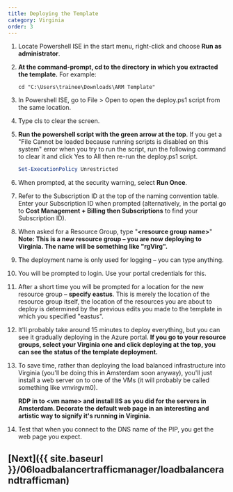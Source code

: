 ```yaml
---
title: Deploying the Template
category: Virginia
order: 3
---
```


1. Locate Powershell ISE in the start menu, right-click and choose **Run as administrator**.

1. **At the command-prompt, cd to the directory in which you extracted the template.** For example:

    ```
    cd "C:\Users\trainee\Downloads\ARM Template"
     ```

1. In Powershell ISE, go to File > Open to open the deploy.ps1 script from the same location.

1. Type cls to clear the screen.

1. **Run the powershell script with the green arrow at the top**. If you get a "File Cannot be loaded because running scripts is disabled on this system" error when you try to run the script, run the following command to clear it and click Yes to All then re-run the deploy.ps1 script.

    ```powershell
    Set-ExecutionPolicy Unrestricted
     ```

1. When prompted, at the security warning, select **Run Once**.

1. Refer to the Subscription ID at the top of the naming convention table. Enter your Subscription ID when prompted (alternatively, in the portal go to **Cost Management + Billing then Subscriptions** to find your Subscription ID).

1. When asked for a Resource Group, type "**<resource group name\>**" **Note: This is a new resource group – you are now deploying to Virginia. The name will be something like "rgVirg".**

1. The deployment name is only used for logging – you can type anything.

1. You will be prompted to login. Use your portal credentials for this.

1. After a short time you will be prompted for a location for the new resource group – **specify eastus**. This is merely the location of the resource group itself, the location of the resources you are about to deploy is determined by the previous edits you made to the template in which you specified "eastus".

1. It'll probably take around 15 minutes to deploy everything, but you can see it gradually deploying in the Azure portal. **If you go to your resource groups, select your Virginia one and click deploying at the top, you can see the status of the template deployment.**

1. To save time, rather than deploying the load balanced infrastructure into Virginia (you'll be doing this in Amsterdam soon anyway), you'll just install a web server on to one of the VMs (it will probably be called something like vmvirgvm0).

    **RDP in to <vm name\> and install IIS as you did for the servers in Amsterdam. Decorate the default web page in an interesting and artistic way to signify it's running in Virginia.**

1. Test that when you connect to the DNS name of the PIP, you get the web page you expect.

## [Next]({{ site.baseurl }}/06loadbalancertrafficmanager/loadbalancerandtrafficman)
